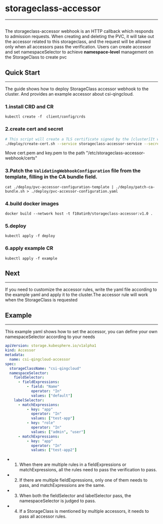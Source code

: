 # storageclass-accessor
***
## 
The storageclass-accessor webhook is an HTTP callback which responds to admission requests.
When creating and deleting the PVC, it will take out the accessor related to this storageclass, and the request will be allowed only when all accessors pass the verification.
Users can create accessor and set namespaceSelector to achieve **namespace-level** management on the StorageClass to create pvc

## Quick Start
***
The guide shows how to deploy StorageClass accessor webhook to the cluster. And provides an example accessor about csi-qingcloud.
### 1.install CRD and CR
```shell
kubectl create -f  client/config/crds
```

### 2.create cert and secret
```bash
# This script will create a TLS certificate signed by the [cluster]It will place the public and private key into a secret on the cluster.
./deploy/create-cert.sh --service storageclass-accessor-service --secret accessor-validation-secret --namespace default # Make sure to use a different namespace
```
Move cert.pem and key.pem to the path "/etc/storageclass-accessor-webhook/certs"


### 3.Patch the `ValidatingWebhookConfiguration` file from the template, filling in the CA bundle field.
```shell
cat ./deploy/pvc-accessor-configuration-template | ./deploy/patch-ca-bundle.sh > ./deploy/pvc-accessor-configuration.yaml
```

### 4.build docker images
```shell
docker build --network host -t f10atin9/storageclass-accessor:v1.0 .
```

### 5.deploy 
```shell
kubectl apply -f deploy
```

### 6.apply example CR
```shell
kubectl apply -f example
```

## Next
***
If you need to customize the accessor rules, write the yaml file according to the example yaml and apply it to the cluster.The accessor rule will work when the StorageClass is requested

## Example
***
This example yaml shows how to set the accessor, you can define your own namespaceSelector according to your needs
```yaml
apiVersion: storage.kubesphere.io/v1alpha1
kind: Accessor
metadata:
  name: csi-qingcloud-accessor
spec:
  storageClassName: "csi-qingcloud"
  namespaceSelector:
    fieldSelector:
      - fieldExpressions:
          - field: "Name"
            operator: "In"
            values: ["default"]
    labelSelector:
      - matchExpressions:
          - key: "app"
            operator: "In"
            values: ["test-app"]
          - key: "role"
            operator: "In"
            values: ["admin", "user"]
      - matchExpressions:
          - key: "app"
            operator: "In"
            values: ["test-app2"]
```

- 1. When there are multiple rules in a fieldExpressions or matchExpressions, all the rules need to pass the verification to pass.
- 2. If there are multiple fieldExpressions, only one of them needs to pass, and matchExpressions are the same.
- 3. When both the fieldSelector and labelSelector pass, the namespaceSelector is judged to pass.
- 4. If a StorageClass is mentioned by multiple accessors, it needs to pass all accessor rules.